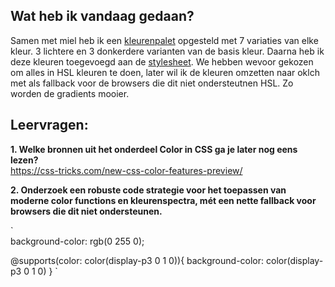 ## Wat heb ik vandaag gedaan?
Samen met miel heb ik een [kleurenpalet](https://github.com/fdnd-agency/snappthis/issues/39#issue-3465153165) opgesteld met 7 variaties van elke kleur. 3 lichtere en 3 donkerdere varianten van de basis kleur. Daarna heb ik deze kleuren toegevoegd aan de [stylesheet](https://github.com/fdnd-agency/snappthis/commit/4508d66d8a2a877c704f704d9b1a54db51d8a64a). We hebben wevoor gekozen om alles in HSL kleuren te doen, later wil ik de kleuren omzetten naar oklch met als fallback voor de browsers die dit niet ondersteutnen HSL. Zo worden de gradients mooier.

## Leervragen:
**1. Welke bronnen uit het onderdeel Color in CSS ga je later nog eens lezen?** <br>
https://css-tricks.com/new-css-color-features-preview/

**2. Onderzoek een robuste code strategie voor het toepassen van moderne color functions en kleurenspectra, mét een nette fallback voor browsers die dit niet ondersteunen.** <br>

`	
background-color: rgb(0 255 0); 
	
@supports(color: color(display-p3 0 1 0)){
        background-color: color(display-p3 0 1 0)
}
`

